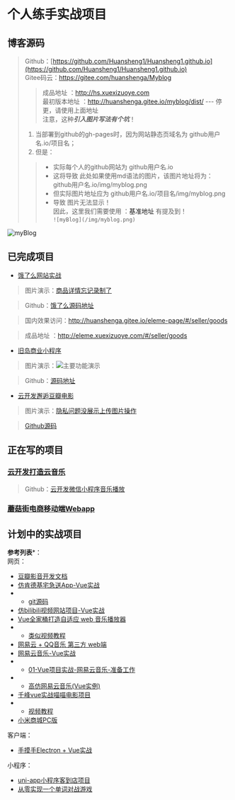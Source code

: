 # 个人练手实战项目
## 博客源码
> Github：[https://github.com/Huansheng1/Huansheng1.github.io](https://github.com/Huansheng1/Huansheng1.github.io)   
> Gitee码云：<https://gitee.com/huanshenga/Myblog>  
>> 成品地址 ：<http://hs.xuexizuoye.com>  
>> 最初版本地址 ：<http://huanshenga.gitee.io/myblog/dist/> --- 停更，请使用上面地址  
> 注意，这种***引入图片写法有个坑***！  
> 1. 当部署到github的gh-pages时，因为网站静态页域名为 github用户名.io/项目名；  
> 2. 但是：  
>> * 实际每个人的github网站为 github用户名.io  
>> * 这将导致 此处如果使用md语法的图片，该图片地址将为：github用户名.io/img/myblog.png  
>> * 但实际图片地址应为 github用户名.io/项目名/img/myblog.png  
>> * 导致 图片无法显示！  
> 因此，这里我们需要使用 ：<a :href="$withBase('/guide/')" alt="基准用处">基准地址</a> 有提及到！  
> `![myBlog](/img/myblog.png) `  
<!-- <img :src="$withBase('/img/myblog.png')" alt="myBlog">  加载太慢，我们图片改用gitee -->
<img src="https://gitee.com/huanshenga/myimg/raw/master/PicGo/20200701181426.png" alt="myBlog">

## 已完成项目
* [饿了么网站实战](vue-eleme)

> 图片演示：[商品详情忘记录制了](https://gitee.com/huanshenga/myimg/raw/master/PicGo/20200729170157.gif)

> Github：[饿了么源码地址](https://github.com/Huansheng1/eleme-page)   

> 国内效果访问：<http://huanshenga.gitee.io/eleme-page/#/seller/goods>  

> 成品地址 ：<http://eleme.xuexizuoye.com/#/seller/goods>  

* [旧岛商业小程序](旧岛小程序)

> 图片演示：![主要功能演示](https://pic.imgdb.cn/item/5f33cd6a14195aa594007dae.gif)

> Github：[源码地址](https://github.com/Huansheng1/miniprogram_jiudao)   



* [云开发邂逅豆瓣电影](doubanmovies/大概描述.md)

> 图片演示：[隐私问题没展示上传图片操作](https://gitee.com/huanshenga/myimg/raw/master/PicGo/20200803183025.gif)

> [Github源码](https://github.com/Huansheng1/movie-cloud)

## 正在写的项目
### [云开发打造云音乐](music-cloud)
> Github：[云开发微信小程序音乐播放](https://github.com/Huansheng1/music-cloud)

### [蘑菇街电商移动端Webapp](蘑菇街)


## 计划中的实战项目
**参考列表***：  
网页：  
* [豆瓣影音开发文档](https://hanxueqing.github.io/Douban-Movie/#/)
* [仿肯德基宅急送App-Vue实战](https://juejin.im/post/5d31277b51882549491754e1#heading-14)  
* * [git源码](https://github.com/zlyyyy/bilibili-vue)  
* [仿bilibili视频网站项目-Vue实战](https://juejin.im/post/5ebcb2175188256d8e6562e6)  
* [Vue全家桶打造自适应 web 音乐播放器](https://juejin.im/post/5afcdc73518825428630b216#heading-0)  
* * [类似视频教程](https://pan.baidu.com/s/1-aizmGQ720l5OSYBqKjVpA#list/path=%2F)
* [网易云 + QQ音乐 第三方 web端](https://github.com/jsososo/NeteaseMusic)  
* [网易云音乐-Vue实战](https://github.com/ddqre12345/vue-music)  
* * [01-Vue项目实战-网易云音乐-准备工作](https://juejin.im/post/5eb27050f265da7b9625e830#heading-1)
* * [高仿网易云音乐(Vue实例)](https://juejin.im/post/5d96dd9d51882509563a096e#heading-9)
* [千峰vue实战喵喵电影项目](https://github.com/b-yp/miaomiaoym)  
* * [视频教程](https://www.bilibili.com/video/BV1Gb411x7Y2?from=search&seid=17325397406872594960)
* [小米商城PC版](https://github.com/jay-zhou-ikun/MiMall 'https://juejin.im/post/5e873036f265da47f0792a2f#heading-1')

客户端：  
* [手摸手Electron + Vue实战](https://juejin.im/user/583e9479128fe1006accb411/posts)  

小程序：  
* [uni-app小程序客到店项目](https://juejin.im/post/5e7d8319e51d4546f03d7b0b#comment)
* [从零实现一个单词对战游戏](https://juejin.im/post/5ea1ab976fb9a03c4c5bdf4c)